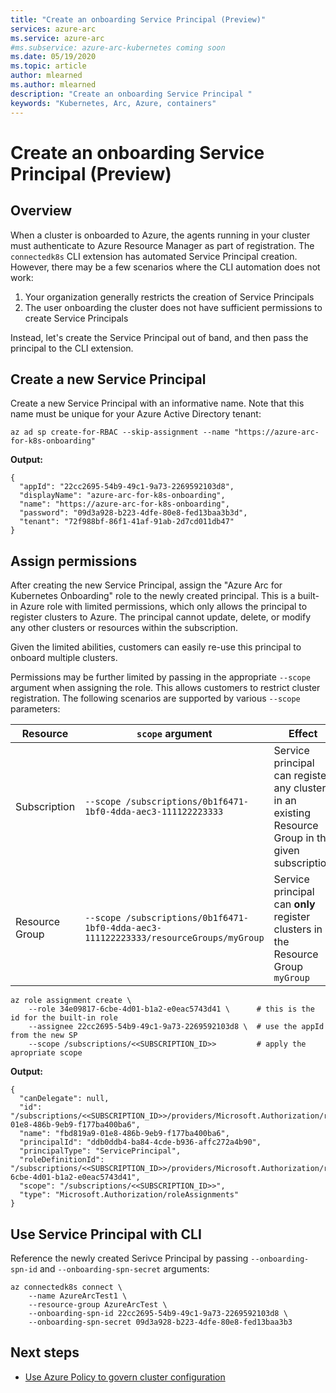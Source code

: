 ```yaml
---
title: "Create an onboarding Service Principal (Preview)"
services: azure-arc
ms.service: azure-arc
#ms.subservice: azure-arc-kubernetes coming soon
ms.date: 05/19/2020
ms.topic: article
author: mlearned
ms.author: mlearned
description: "Create an onboarding Service Principal "
keywords: "Kubernetes, Arc, Azure, containers"
---
```


# Create an onboarding Service Principal (Preview)

## Overview

When a cluster is onboarded to Azure, the agents running in your cluster must authenticate to Azure Resource Manager as part of registration. The `connectedk8s` CLI extension has automated Service Principal creation. However, there may be a few scenarios where the CLI automation does not work:

1. Your organization generally restricts the creation of Service Principals
1. The user onboarding the cluster does not have sufficient permissions to create Service Principals

Instead, let's create the Service Principal out of band, and then pass the principal to the CLI extension.

## Create a new Service Principal

Create a new Service Principal with an informative name. Note that this name must be unique for your Azure Active Directory tenant:

```console
az ad sp create-for-RBAC --skip-assignment --name "https://azure-arc-for-k8s-onboarding"
```

**Output:**

```console
{
  "appId": "22cc2695-54b9-49c1-9a73-2269592103d8",
  "displayName": "azure-arc-for-k8s-onboarding",
  "name": "https://azure-arc-for-k8s-onboarding",
  "password": "09d3a928-b223-4dfe-80e8-fed13baa3b3d",
  "tenant": "72f988bf-86f1-41af-91ab-2d7cd011db47"
}
```

## Assign permissions

After creating the new Service Principal, assign the "Azure Arc for Kubernetes Onboarding" role to the newly created principal. This is a built-in Azure role with limited permissions, which only allows the principal to register clusters to Azure. The principal cannot update, delete, or modify any other clusters or resources within the subscription.

Given the limited abilities, customers can easily re-use this principal to onboard multiple clusters.

Permissions may be further limited by passing in the appropriate `--scope` argument when assigning the role. This allows customers to restrict cluster registration. The following scenarios are supported by various `--scope` parameters:

| Resource  | `scope` argument| Effect |
| ------------- | ------------- | ------------- |
| Subscription | `--scope /subscriptions/0b1f6471-1bf0-4dda-aec3-111122223333` | Service principal can register any cluster in an existing Resource Group in the given subscription |
| Resource Group | `--scope /subscriptions/0b1f6471-1bf0-4dda-aec3-111122223333/resourceGroups/myGroup`  | Service principal can __only__ register clusters in the Resource Group `myGroup` |

```console
az role assignment create \
    --role 34e09817-6cbe-4d01-b1a2-e0eac5743d41 \      # this is the id for the built-in role
    --assignee 22cc2695-54b9-49c1-9a73-2269592103d8 \  # use the appId from the new SP
    --scope /subscriptions/<<SUBSCRIPTION_ID>>         # apply the apropriate scope
```

**Output:**

```console
{
  "canDelegate": null,
  "id": "/subscriptions/<<SUBSCRIPTION_ID>>/providers/Microsoft.Authorization/roleAssignments/fbd819a9-01e8-486b-9eb9-f177ba400ba6",
  "name": "fbd819a9-01e8-486b-9eb9-f177ba400ba6",
  "principalId": "ddb0ddb4-ba84-4cde-b936-affc272a4b90",
  "principalType": "ServicePrincipal",
  "roleDefinitionId": "/subscriptions/<<SUBSCRIPTION_ID>>/providers/Microsoft.Authorization/roleDefinitions/34e09817-6cbe-4d01-b1a2-e0eac5743d41",
  "scope": "/subscriptions/<<SUBSCRIPTION_ID>>",
  "type": "Microsoft.Authorization/roleAssignments"
}
```

## Use Service Principal with CLI

Reference the newly created Serivce Principal by passing `--onboarding-spn-id` and `--onboarding-spn-secret` arguments:

```console
az connectedk8s connect \
    --name AzureArcTest1 \
    --resource-group AzureArcTest \
    --onboarding-spn-id 22cc2695-54b9-49c1-9a73-2269592103d8 \
    --onboarding-spn-secret 09d3a928-b223-4dfe-80e8-fed13baa3b3
```
## Next steps

* [Use Azure Policy to govern cluster configuration](./use-azure-policy.md)
